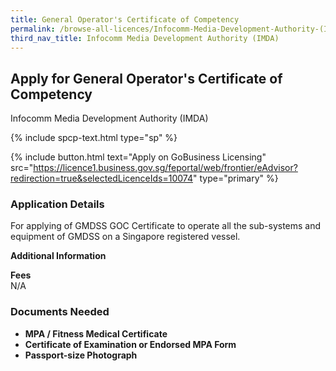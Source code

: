 ```yaml
---
title: General Operator's Certificate of Competency
permalink: /browse-all-licences/Infocomm-Media-Development-Authority-(IMDA)/General-Operator's-Certificate-of-Competency
third_nav_title: Infocomm Media Development Authority (IMDA)
---
```


## Apply for General Operator's Certificate of Competency

Infocomm Media Development Authority (IMDA)

{% include spcp-text.html type="sp" %}

{% include button.html text="Apply on GoBusiness Licensing" src="https://licence1.business.gov.sg/feportal/web/frontier/eAdvisor?redirection=true&selectedLicenceIds=10074" type="primary" %}

<H3>Application Details</H3>

<p>For applying of GMDSS GOC Certificate to operate all the sub-systems and equipment of GMDSS on a Singapore registered vessel.</p>

<strong>Additional Information</strong>

<p><strong>Fees</strong><br />N/A</p>

<H3>Documents Needed</H3>

<ul>
 <li><strong>MPA / Fitness Medical Certificate</strong></li>
 <li><strong>Certificate of Examination or Endorsed MPA Form</strong></li>
 <li><strong>Passport-size Photograph</strong></li>
 </ul>

